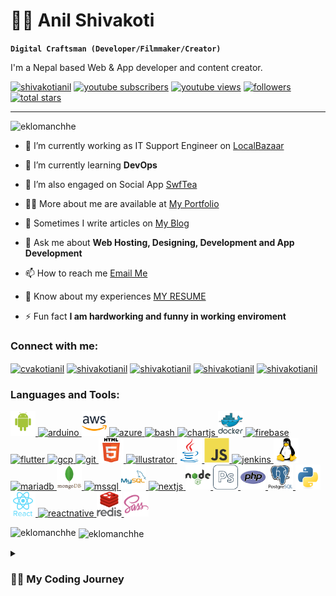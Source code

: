 # 🏄‍♂️ Anil Shivakoti

**`Digital Craftsman (Developer/Filmmaker/Creator)`**

I'm a Nepal based Web & App developer and content creator.

   <p align="left">
      <a href="https://twitter.com/shivakotianil" target="blank"><img src="https://img.shields.io/twitter/follow/shivakotianil?logo=twitter&style=for-the-badge" alt="shivakotianil" /></a>
      <a href="https://www.youtube.com/@shivakotianil?sub_confirmation=1">
         <img alt="youtube subscribers" title="Subscribe to my YouTube channel" src="https://custom-icon-badges.demolab.com/youtube/channel/subscribers/UCrvO8gZIwuLSrx57vY1pNmg?color=%23E05D44&label=SUBSCRIBE&logo=video&logoColor=white&style=for-the-badge&labelColor=CE4630"/></a> 
      <a href="https://www.youtube.com/@shivakotianil">
         <img alt="youtube views" title="YouTube views" src="https://custom-icon-badges.demolab.com/youtube/channel/views/UCrvO8gZIwuLSrx57vY1pNmg?color=%23E1AD0E&logo=eye&logoColor=white&style=for-the-badge&labelColor=C79600"/></a> 
      <a href="https://github.com/eklomanchhe?tab=followers">
         <img alt="followers" title="Follow me on Github" src="https://custom-icon-badges.demolab.com/github/followers/eklomanchhe?color=236ad3&labelColor=1155ba&style=for-the-badge&logo=person-add&label=Follow&logoColor=white"/></a>
      <a href="https://github.com/eklomanchhe?tab=repositories&sort=stargazers">
         <img alt="total stars" title="Total stars on GitHub" src="https://custom-icon-badges.demolab.com/github/stars/eklomanchhe?color=55960c&style=for-the-badge&labelColor=488207&logo=star"/></a>
   </p>

---


<p align="left"> <img src="https://komarev.com/ghpvc/?username=eklomanchhe&label=Profile%20views&color=0e75b6&style=flat" alt="eklomanchhe" /> </p>


- 🔭 I’m currently working as IT Support Engineer on [LocalBazaar](https://localbazaar.com.np)

- 🌱 I’m currently learning **DevOps**

- 👯 I’m also engaged on Social App [SwfTea](https://swftea.com)

- 👨‍💻 More about me are available at <a href="https://anilshivakoti.com.np](https://anilshivakoti.com.np">My Portfolio</a>

- 📝 Sometimes I write articles on <a href="https://anilshivakoti.com.np/?blog_active=1](https://anilshivakoti.com.np/?blog_active=1">My Blog </a>

- 💬 Ask me about **Web Hosting, Designing, Development and App Development**

- 📫 How to reach me <a href="mailto:contact@anilshivakoti.com.np">Email Me</a>

- 📄 Know about my experiences [MY RESUME](https://anilshivakoti.com.np/uploads/files/personal/cv_file_991.pdf)

- ⚡ Fun fact **I am hardworking and funny in working enviroment**

<h3 align="left">Connect with me:</h3>
<p align="left">
<a href="https://linkedin.com/in/cvakotianil" target="blank"><img align="center" src="https://raw.githubusercontent.com/rahuldkjain/github-profile-readme-generator/master/src/images/icons/Social/linked-in-alt.svg" alt="cvakotianil" height="30" width="40" /></a>
<a href="https://twitter.com/shivakotianil" target="blank"><img align="center" src="https://raw.githubusercontent.com/rahuldkjain/github-profile-readme-generator/master/src/images/icons/Social/twitter.svg" alt="shivakotianil" height="30" width="40" /></a>
<a href="https://fb.com/shivakotianil" target="blank"><img align="center" src="https://raw.githubusercontent.com/rahuldkjain/github-profile-readme-generator/master/src/images/icons/Social/facebook.svg" alt="shivakotianil" height="30" width="40" /></a>
<a href="https://instagram.com/shivakotianil" target="blank"><img align="center" src="https://raw.githubusercontent.com/rahuldkjain/github-profile-readme-generator/master/src/images/icons/Social/instagram.svg" alt="shivakotianil" height="30" width="40" /></a>
<a href="https://www.youtube.com/c/shivakotianil" target="blank"><img align="center" src="https://raw.githubusercontent.com/rahuldkjain/github-profile-readme-generator/master/src/images/icons/Social/youtube.svg" alt="shivakotianil" height="30" width="40" /></a>
</p>

<h3 align="left">Languages and Tools:</h3>
<p align="left"> <a href="https://developer.android.com" target="_blank" rel="noreferrer"> <img src="https://raw.githubusercontent.com/devicons/devicon/master/icons/android/android-original-wordmark.svg" alt="android" width="40" height="40"/> </a> <a href="https://www.arduino.cc/" target="_blank" rel="noreferrer"> <img src="https://cdn.worldvectorlogo.com/logos/arduino-1.svg" alt="arduino" width="40" height="40"/> </a> <a href="https://aws.amazon.com" target="_blank" rel="noreferrer"> <img src="https://raw.githubusercontent.com/devicons/devicon/master/icons/amazonwebservices/amazonwebservices-original-wordmark.svg" alt="aws" width="40" height="40"/> </a> <a href="https://azure.microsoft.com/en-in/" target="_blank" rel="noreferrer"> <img src="https://www.vectorlogo.zone/logos/microsoft_azure/microsoft_azure-icon.svg" alt="azure" width="40" height="40"/> </a> <a href="https://www.gnu.org/software/bash/" target="_blank" rel="noreferrer"> <img src="https://www.vectorlogo.zone/logos/gnu_bash/gnu_bash-icon.svg" alt="bash" width="40" height="40"/> </a> <a href="https://www.chartjs.org" target="_blank" rel="noreferrer"> <img src="https://www.chartjs.org/media/logo-title.svg" alt="chartjs" width="40" height="40"/> </a> <a href="https://www.docker.com/" target="_blank" rel="noreferrer"> <img src="https://raw.githubusercontent.com/devicons/devicon/master/icons/docker/docker-original-wordmark.svg" alt="docker" width="40" height="40"/> </a> <a href="https://firebase.google.com/" target="_blank" rel="noreferrer"> <img src="https://www.vectorlogo.zone/logos/firebase/firebase-icon.svg" alt="firebase" width="40" height="40"/> </a> <a href="https://flutter.dev" target="_blank" rel="noreferrer"> <img src="https://www.vectorlogo.zone/logos/flutterio/flutterio-icon.svg" alt="flutter" width="40" height="40"/> </a> <a href="https://cloud.google.com" target="_blank" rel="noreferrer"> <img src="https://www.vectorlogo.zone/logos/google_cloud/google_cloud-icon.svg" alt="gcp" width="40" height="40"/> </a> <a href="https://git-scm.com/" target="_blank" rel="noreferrer"> <img src="https://www.vectorlogo.zone/logos/git-scm/git-scm-icon.svg" alt="git" width="40" height="40"/> </a> <a href="https://www.w3.org/html/" target="_blank" rel="noreferrer"> <img src="https://raw.githubusercontent.com/devicons/devicon/master/icons/html5/html5-original-wordmark.svg" alt="html5" width="40" height="40"/> </a> <a href="https://www.adobe.com/in/products/illustrator.html" target="_blank" rel="noreferrer"> <img src="https://www.vectorlogo.zone/logos/adobe_illustrator/adobe_illustrator-icon.svg" alt="illustrator" width="40" height="40"/> </a> <a href="https://www.java.com" target="_blank" rel="noreferrer"> <img src="https://raw.githubusercontent.com/devicons/devicon/master/icons/java/java-original.svg" alt="java" width="40" height="40"/> </a> <a href="https://developer.mozilla.org/en-US/docs/Web/JavaScript" target="_blank" rel="noreferrer"> <img src="https://raw.githubusercontent.com/devicons/devicon/master/icons/javascript/javascript-original.svg" alt="javascript" width="40" height="40"/> </a> <a href="https://www.jenkins.io" target="_blank" rel="noreferrer"> <img src="https://www.vectorlogo.zone/logos/jenkins/jenkins-icon.svg" alt="jenkins" width="40" height="40"/> </a> <a href="https://www.linux.org/" target="_blank" rel="noreferrer"> <img src="https://raw.githubusercontent.com/devicons/devicon/master/icons/linux/linux-original.svg" alt="linux" width="40" height="40"/> </a> <a href="https://mariadb.org/" target="_blank" rel="noreferrer"> <img src="https://www.vectorlogo.zone/logos/mariadb/mariadb-icon.svg" alt="mariadb" width="40" height="40"/> </a> <a href="https://www.mongodb.com/" target="_blank" rel="noreferrer"> <img src="https://raw.githubusercontent.com/devicons/devicon/master/icons/mongodb/mongodb-original-wordmark.svg" alt="mongodb" width="40" height="40"/> </a> <a href="https://www.microsoft.com/en-us/sql-server" target="_blank" rel="noreferrer"> <img src="https://www.svgrepo.com/show/303229/microsoft-sql-server-logo.svg" alt="mssql" width="40" height="40"/> </a> <a href="https://www.mysql.com/" target="_blank" rel="noreferrer"> <img src="https://raw.githubusercontent.com/devicons/devicon/master/icons/mysql/mysql-original-wordmark.svg" alt="mysql" width="40" height="40"/> </a> <a href="https://nextjs.org/" target="_blank" rel="noreferrer"> <img src="https://cdn.worldvectorlogo.com/logos/nextjs-2.svg" alt="nextjs" width="40" height="40"/> </a> <a href="https://nodejs.org" target="_blank" rel="noreferrer"> <img src="https://raw.githubusercontent.com/devicons/devicon/master/icons/nodejs/nodejs-original-wordmark.svg" alt="nodejs" width="40" height="40"/> </a> <a href="https://www.photoshop.com/en" target="_blank" rel="noreferrer"> <img src="https://raw.githubusercontent.com/devicons/devicon/master/icons/photoshop/photoshop-line.svg" alt="photoshop" width="40" height="40"/> </a> <a href="https://www.php.net" target="_blank" rel="noreferrer"> <img src="https://raw.githubusercontent.com/devicons/devicon/master/icons/php/php-original.svg" alt="php" width="40" height="40"/> </a> <a href="https://www.postgresql.org" target="_blank" rel="noreferrer"> <img src="https://raw.githubusercontent.com/devicons/devicon/master/icons/postgresql/postgresql-original-wordmark.svg" alt="postgresql" width="40" height="40"/> </a> <a href="https://www.python.org" target="_blank" rel="noreferrer"> <img src="https://raw.githubusercontent.com/devicons/devicon/master/icons/python/python-original.svg" alt="python" width="40" height="40"/> </a> <a href="https://reactjs.org/" target="_blank" rel="noreferrer"> <img src="https://raw.githubusercontent.com/devicons/devicon/master/icons/react/react-original-wordmark.svg" alt="react" width="40" height="40"/> </a> <a href="https://reactnative.dev/" target="_blank" rel="noreferrer"> <img src="https://reactnative.dev/img/header_logo.svg" alt="reactnative" width="40" height="40"/> </a> <a href="https://redis.io" target="_blank" rel="noreferrer"> <img src="https://raw.githubusercontent.com/devicons/devicon/master/icons/redis/redis-original-wordmark.svg" alt="redis" width="40" height="40"/> </a> <a href="https://sass-lang.com" target="_blank" rel="noreferrer"> <img src="https://raw.githubusercontent.com/devicons/devicon/master/icons/sass/sass-original.svg" alt="sass" width="40" height="40"/> </a> </p>

<p><img align="left" src="https://github-readme-stats.vercel.app/api/top-langs?username=eklomanchhe&show_icons=true&locale=en&layout=compact" alt="eklomanchhe" /></p>

<p>&nbsp;<img align="center" src="https://github-readme-stats.vercel.app/api?username=eklomanchhe&show_icons=true&locale=en" alt="eklomanchhe" /></p>

<details>
 <summary><h3>👨‍💻 My Coding Journey</h3></summary>
   I embarked on my coding journey in 2011, initially starting as a Webpage Designer. Seeking to enhance my skills in 2014, I enrolled as a novice computer science student, driven by a fervent passion to delve into every aspect of the programming realm, encompassing code, Unix, Linux, and theory. Concurrently, I self-taught app development with the aspiration of creating my own application. However, this ambition eventually took a backseat to my determination to excel in PHP and Java, leading me to secure a job in IT Support and DevOps engineering upon graduation.

Amidst these professional pursuits, I nurtured another aspiration — creating YouTube Vlogs. Nevertheless, I made the decision to relinquish my Vlogging endeavors and commit fully to a career in IT, a choice that has remained my primary focus ever since. Alongside my full-time IT roles, I have also been actively engaged in freelance work within the IT sector since 2011.

